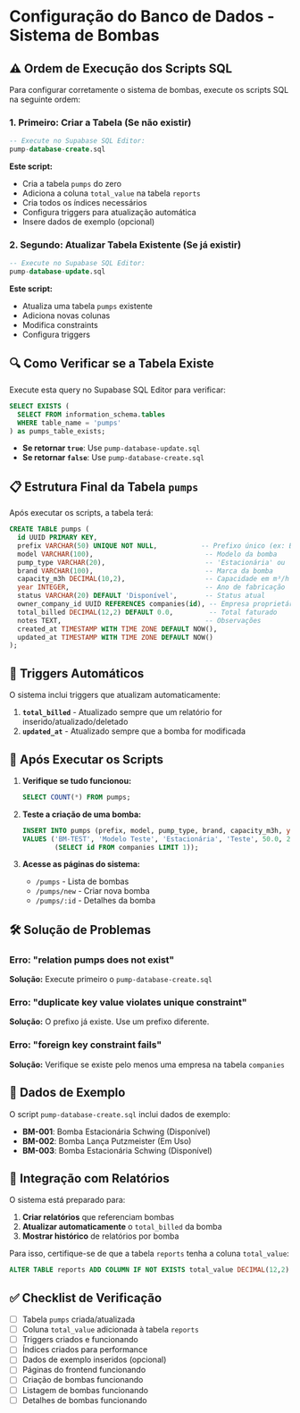 # Configuração do Banco de Dados - Sistema de Bombas

## ⚠️ Ordem de Execução dos Scripts SQL

Para configurar corretamente o sistema de bombas, execute os scripts SQL na seguinte ordem:

### 1. Primeiro: Criar a Tabela (Se não existir)
```sql
-- Execute no Supabase SQL Editor:
pump-database-create.sql
```

**Este script:**
- Cria a tabela `pumps` do zero
- Adiciona a coluna `total_value` na tabela `reports`
- Cria todos os índices necessários
- Configura triggers para atualização automática
- Insere dados de exemplo (opcional)

### 2. Segundo: Atualizar Tabela Existente (Se já existir)
```sql
-- Execute no Supabase SQL Editor:
pump-database-update.sql
```

**Este script:**
- Atualiza uma tabela `pumps` existente
- Adiciona novas colunas
- Modifica constraints
- Configura triggers

## 🔍 Como Verificar se a Tabela Existe

Execute esta query no Supabase SQL Editor para verificar:

```sql
SELECT EXISTS (
  SELECT FROM information_schema.tables 
  WHERE table_name = 'pumps'
) as pumps_table_exists;
```

- **Se retornar `true`**: Use `pump-database-update.sql`
- **Se retornar `false`**: Use `pump-database-create.sql`

## 📋 Estrutura Final da Tabela `pumps`

Após executar os scripts, a tabela terá:

```sql
CREATE TABLE pumps (
  id UUID PRIMARY KEY,
  prefix VARCHAR(50) UNIQUE NOT NULL,           -- Prefixo único (ex: BM-001)
  model VARCHAR(100),                            -- Modelo da bomba
  pump_type VARCHAR(20),                         -- 'Estacionária' ou 'Lança'
  brand VARCHAR(100),                            -- Marca da bomba
  capacity_m3h DECIMAL(10,2),                    -- Capacidade em m³/h
  year INTEGER,                                  -- Ano de fabricação
  status VARCHAR(20) DEFAULT 'Disponível',       -- Status atual
  owner_company_id UUID REFERENCES companies(id), -- Empresa proprietária
  total_billed DECIMAL(12,2) DEFAULT 0.0,         -- Total faturado
  notes TEXT,                                    -- Observações
  created_at TIMESTAMP WITH TIME ZONE DEFAULT NOW(),
  updated_at TIMESTAMP WITH TIME ZONE DEFAULT NOW()
);
```

## 🔄 Triggers Automáticos

O sistema inclui triggers que atualizam automaticamente:

1. **`total_billed`** - Atualizado sempre que um relatório for inserido/atualizado/deletado
2. **`updated_at`** - Atualizado sempre que a bomba for modificada

## 🚀 Após Executar os Scripts

1. **Verifique se tudo funcionou:**
   ```sql
   SELECT COUNT(*) FROM pumps;
   ```

2. **Teste a criação de uma bomba:**
   ```sql
   INSERT INTO pumps (prefix, model, pump_type, brand, capacity_m3h, year, status, owner_company_id)
   VALUES ('BM-TEST', 'Modelo Teste', 'Estacionária', 'Teste', 50.0, 2023, 'Disponível', 
           (SELECT id FROM companies LIMIT 1));
   ```

3. **Acesse as páginas do sistema:**
   - `/pumps` - Lista de bombas
   - `/pumps/new` - Criar nova bomba
   - `/pumps/:id` - Detalhes da bomba

## 🛠️ Solução de Problemas

### Erro: "relation pumps does not exist"
**Solução:** Execute primeiro o `pump-database-create.sql`

### Erro: "duplicate key value violates unique constraint"
**Solução:** O prefixo já existe. Use um prefixo diferente.

### Erro: "foreign key constraint fails"
**Solução:** Verifique se existe pelo menos uma empresa na tabela `companies`

## 📝 Dados de Exemplo

O script `pump-database-create.sql` inclui dados de exemplo:

- **BM-001**: Bomba Estacionária Schwing (Disponível)
- **BM-002**: Bomba Lança Putzmeister (Em Uso)  
- **BM-003**: Bomba Estacionária Schwing (Disponível)

## 🔗 Integração com Relatórios

O sistema está preparado para:

1. **Criar relatórios** que referenciam bombas
2. **Atualizar automaticamente** o `total_billed` da bomba
3. **Mostrar histórico** de relatórios por bomba

Para isso, certifique-se de que a tabela `reports` tenha a coluna `total_value`:

```sql
ALTER TABLE reports ADD COLUMN IF NOT EXISTS total_value DECIMAL(12,2) DEFAULT 0.0;
```

## ✅ Checklist de Verificação

- [ ] Tabela `pumps` criada/atualizada
- [ ] Coluna `total_value` adicionada à tabela `reports`
- [ ] Triggers criados e funcionando
- [ ] Índices criados para performance
- [ ] Dados de exemplo inseridos (opcional)
- [ ] Páginas do frontend funcionando
- [ ] Criação de bombas funcionando
- [ ] Listagem de bombas funcionando
- [ ] Detalhes de bombas funcionando
